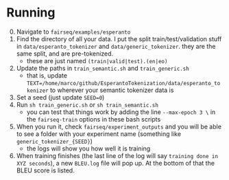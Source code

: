 # Running

0. Navigate to `fairseq/examples/esperanto`
1. Find the directory of all your data. I put the split train/test/validation stuff in `data/esperanto_tokenizer` and `data/generic_tokenizer`. they are the same split, and are pre-tokenized.
    - these are just named `(train|valid|test).(en|eo)`
2. Update the paths in `train_semantic.sh` and `train_generic.sh`
    - that is, update `TEXT=/home/marco/github/EsperantoTokenization/data/esperanto_tokenizer` to wherever your semantic tokenizer data is
3. Set a seed (just update `SEED=0`)
4. Run `sh train_generic.sh` or `sh train_semantic.sh`
    - you can test that things work by adding the line `--max-epoch 3 \` in the `fairseq-train` options in these bash scripts
5. When you run it, check `fairseq/experiment_outputs` and you will be able to see a folder with your experiment name (something like `generic_tokenizer_{SEED}`)
    - the logs will show you how well it is training
6. When training finishes (the last line of the log will say `training done in XYZ seconds`), a new `BLEU.log` file will pop up. At the bottom of that the BLEU score is listed.